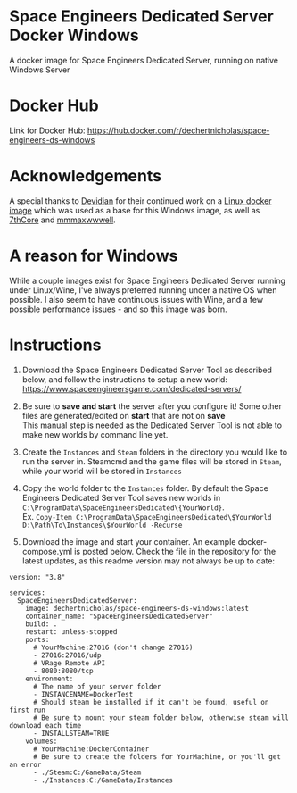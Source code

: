 # Space Engineers Dedicated Server Docker Windows
A docker image for Space Engineers Dedicated Server, running on native Windows Server

# Docker Hub
Link for Docker Hub: https://hub.docker.com/r/dechertnicholas/space-engineers-ds-windows

# Acknowledgements
A special thanks to [Devidian](https://github.com/Devidian) for their continued work on a 
[Linux docker image](https://github.com/Devidian/docker-spaceengineers) which was used as a base for this Windows image, as well as [7thCore](https://github.com/7thCore) and [mmmaxwwwell](https://github.com/mmmaxwwwell).

# A reason for Windows
While a couple images exist for Space Engineers Dedicated Server running under Linux/Wine, I've always preferred running under a native OS when possible. I also seem to have continuous issues with Wine, and a few possible performance issues - and so this image was born.

# Instructions
1. Download the Space Engineers Dedicated Server Tool as described below, and follow the instructions to setup a new world:  
https://www.spaceengineersgame.com/dedicated-servers/

1. Be sure to **save and start** the server after you configure it! Some other files are generated/edited on **start** that are not on **save**  
This manual step is needed as the Dedicated Server Tool is not able to make new worlds by command line yet.

1. Create the `Instances` and `Steam` folders in the directory you would like to run the server in. Steamcmd and the game files will be stored in `Steam`, while your world will be stored in `Instances`

1. Copy the world folder to the `Instances` folder. By default the Space Engineers Dedicated Server Tool saves new worlds in `C:\ProgramData\SpaceEngineersDedicated\{YourWorld}`.  
Ex. `Copy-Item C:\ProgramData\SpaceEngineersDedicated\$YourWorld D:\Path\To\Instances\$YourWorld -Recurse`

1. Download the image and start your container. An example docker-compose.yml is posted below. Check the file in the repository for the latest updates, as this readme version may not always be up to date:
```Docker
version: "3.8"

services:
  SpaceEngineersDedicatedServer:
    image: dechertnicholas/space-engineers-ds-windows:latest
    container_name: "SpaceEngineersDedicatedServer"
    build: .
    restart: unless-stopped
    ports:
      # YourMachine:27016 (don't change 27016)
      - 27016:27016/udp
      # VRage Remote API
      - 8080:8080/tcp
    environment:
      # The name of your server folder
      - INSTANCENAME=DockerTest
      # Should steam be installed if it can't be found, useful on first run
      # Be sure to mount your steam folder below, otherwise steam will download each time
      - INSTALLSTEAM=TRUE
    volumes:
      # YourMachine:DockerContainer
      # Be sure to create the folders for YourMachine, or you'll get an error
      - ./Steam:C:/GameData/Steam
      - ./Instances:C:/GameData/Instances
```